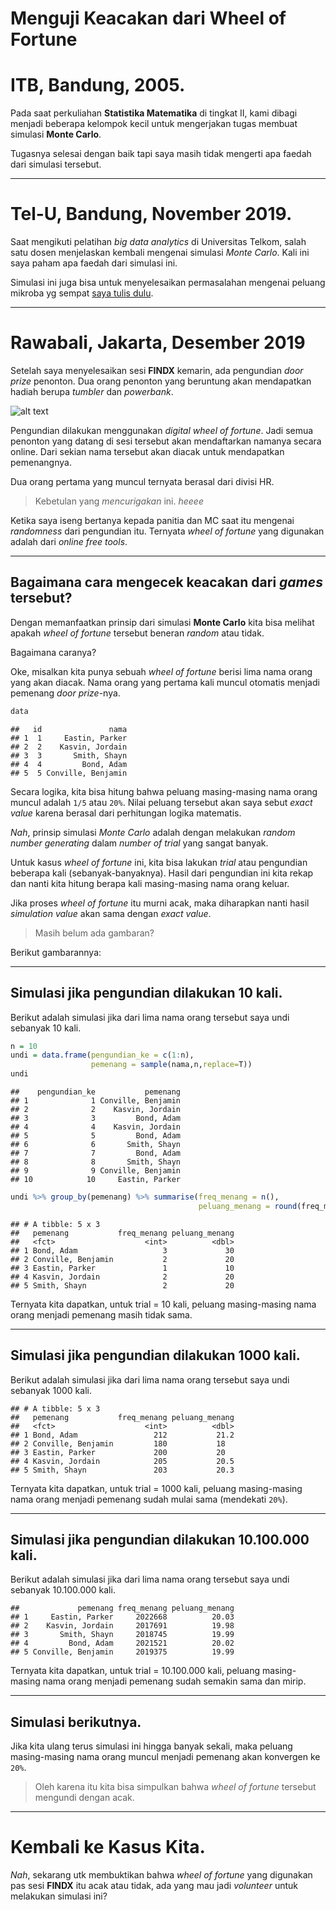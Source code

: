 Menguji Keacakan dari Wheel of Fortune
================

# ITB, Bandung, 2005.

Pada saat perkuliahan **Statistika Matematika** di tingkat II, kami
dibagi menjadi beberapa kelompok kecil untuk mengerjakan tugas membuat
simulasi **Monte Carlo**.

Tugasnya selesai dengan baik tapi saya masih tidak mengerti apa faedah
dari simulasi tersebut.

-----

# Tel-U, Bandung, November 2019.

Saat mengikuti pelatihan *big data analytics* di Universitas Telkom,
salah satu dosen menjelaskan kembali mengenai simulasi *Monte Carlo*.
Kali ini saya paham apa faedah dari simulasi ini.

Simulasi ini juga bisa untuk menyelesaikan permasalahan mengenai peluang
mikroba yg sempat [saya tulis
dulu](https://passingthroughresearcher.wordpress.com/2019/08/09/mencari-peluang-kegagalan-dari-data-yang-tak-pernah-gagal/).

-----

# Rawabali, Jakarta, Desember 2019

Setelah saya menyelesaikan sesi **FINDX** kemarin, ada pengundian *door
prize* penonton. Dua orang penonton yang beruntung akan mendapatkan
hadiah berupa *tumbler* dan *powerbank*.

![alt
text](https://d1h3r4b5gluug.cloudfront.net/wp-content/uploads/2018/05/GAM18_WHEEL_OF_FORTUNE_stock_options-HR-03.jpg
"chart")

Pengundian dilakukan menggunakan *digital wheel of fortune*. Jadi semua
penonton yang datang di sesi tersebut akan mendaftarkan namanya secara
online. Dari sekian nama tersebut akan diacak untuk mendapatkan
pemenangnya.

Dua orang pertama yang muncul ternyata berasal dari divisi HR.

> Kebetulan yang *mencurigakan* ini. *heeee*

Ketika saya iseng bertanya kepada panitia dan MC saat itu mengenai
*randomness* dari pengundian itu. Ternyata *wheel of fortune* yang
digunakan adalah dari *online free tools*.

-----

## Bagaimana cara mengecek keacakan dari *games* tersebut?

Dengan memanfaatkan prinsip dari simulasi **Monte Carlo** kita bisa
melihat apakah *wheel of fortune* tersebut beneran *random* atau tidak.

Bagaimana caranya?

Oke, misalkan kita punya sebuah *wheel of fortune* berisi lima nama
orang yang akan diacak. Nama orang yang pertama kali muncul otomatis
menjadi pemenang *door prize*-nya.

``` r
data
```

    ##   id               nama
    ## 1  1     Eastin, Parker
    ## 2  2    Kasvin, Jordain
    ## 3  3       Smith, Shayn
    ## 4  4         Bond, Adam
    ## 5  5 Conville, Benjamin

Secara logika, kita bisa hitung bahwa peluang masing-masing nama orang
muncul adalah `1/5` atau `20%`. Nilai peluang tersebut akan saya sebut
*exact value* karena berasal dari perhitungan logika matematis.

*Nah*, prinsip simulasi *Monte Carlo* adalah dengan melakukan *random
number generating* dalam *number of trial* yang sangat banyak.

Untuk kasus *wheel of fortune* ini, kita bisa lakukan *trial* atau
pengundian beberapa kali (sebanyak-banyaknya). Hasil dari pengundian ini
kita rekap dan nanti kita hitung berapa kali masing-masing nama orang
keluar.

Jika proses *wheel of fortune* itu murni acak, maka diharapkan nanti
hasil *simulation value* akan sama dengan *exact value*.

> Masih belum ada gambaran?

Berikut gambarannya:

-----

## Simulasi jika pengundian dilakukan 10 kali.

Berikut adalah simulasi jika dari lima nama orang tersebut saya undi
sebanyak 10 kali.

``` r
n = 10
undi = data.frame(pengundian_ke = c(1:n),
                  pemenang = sample(nama,n,replace=T))
undi
```

    ##    pengundian_ke           pemenang
    ## 1              1 Conville, Benjamin
    ## 2              2    Kasvin, Jordain
    ## 3              3         Bond, Adam
    ## 4              4    Kasvin, Jordain
    ## 5              5         Bond, Adam
    ## 6              6       Smith, Shayn
    ## 7              7         Bond, Adam
    ## 8              8       Smith, Shayn
    ## 9              9 Conville, Benjamin
    ## 10            10     Eastin, Parker

``` r
undi %>% group_by(pemenang) %>% summarise(freq_menang = n(),
                                          peluang_menang = round(freq_menang/n*100,2))
```

    ## # A tibble: 5 x 3
    ##   pemenang           freq_menang peluang_menang
    ##   <fct>                    <int>          <dbl>
    ## 1 Bond, Adam                   3             30
    ## 2 Conville, Benjamin           2             20
    ## 3 Eastin, Parker               1             10
    ## 4 Kasvin, Jordain              2             20
    ## 5 Smith, Shayn                 2             20

Ternyata kita dapatkan, untuk trial = 10 kali, peluang masing-masing
nama orang menjadi pemenang masih tidak sama.

-----

## Simulasi jika pengundian dilakukan 1000 kali.

Berikut adalah simulasi jika dari lima nama orang tersebut saya undi
sebanyak 1000 kali.

    ## # A tibble: 5 x 3
    ##   pemenang           freq_menang peluang_menang
    ##   <fct>                    <int>          <dbl>
    ## 1 Bond, Adam                 212           21.2
    ## 2 Conville, Benjamin         180           18  
    ## 3 Eastin, Parker             200           20  
    ## 4 Kasvin, Jordain            205           20.5
    ## 5 Smith, Shayn               203           20.3

Ternyata kita dapatkan, untuk trial = 1000 kali, peluang masing-masing
nama orang menjadi pemenang sudah mulai sama (mendekati `20%`).

-----

## Simulasi jika pengundian dilakukan 10.100.000 kali.

Berikut adalah simulasi jika dari lima nama orang tersebut saya undi
sebanyak 10.100.000 kali.

    ##             pemenang freq_menang peluang_menang
    ## 1     Eastin, Parker     2022668          20.03
    ## 2    Kasvin, Jordain     2017691          19.98
    ## 3       Smith, Shayn     2018745          19.99
    ## 4         Bond, Adam     2021521          20.02
    ## 5 Conville, Benjamin     2019375          19.99

Ternyata kita dapatkan, untuk trial = 10.100.000 kali, peluang
masing-masing nama orang menjadi pemenang sudah semakin sama dan mirip.

-----

## Simulasi berikutnya.

Jika kita ulang terus simulasi ini hingga banyak sekali, maka peluang
masing-masing nama orang muncul menjadi pemenang akan konvergen ke
`20%`.

> Oleh karena itu kita bisa simpulkan bahwa *wheel of fortune* tersebut
> mengundi dengan acak.

-----

# Kembali ke Kasus Kita.

*Nah*, sekarang utk membuktikan bahwa *wheel of fortune* yang digunakan
pas sesi **FINDX** itu acak atau tidak, ada yang mau jadi *volunteer*
untuk melakukan simulasi ini?
